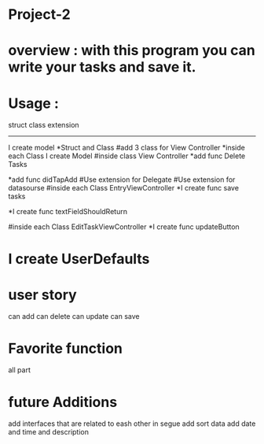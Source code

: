 # Project-2
# overview : with this program you can write your tasks and save it.

# Usage :
struct 
class 
extension
***
 I create model
*Struct and Class
#add 3 class for View Controller
*inside each Class I create  Model
#inside class View Controller
*add func Delete Tasks 

*add func didTapAdd
#Use extension for Delegate
#Use extension for datasourse
#inside each Class EntryViewController
*I create func save tasks 

*I create func textFieldShouldReturn

#inside each Class EditTaskViewController
*I create func updateButton

# I create UserDefaults 
# user story
can add 
can delete
can update
can save
# Favorite function
all part


# future Additions 
add interfaces that are related to eash other in segue 
add sort data
add date and time and description 
